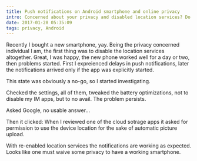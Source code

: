 ```yaml
---
title: Push notifications on Android smartphone and online privacy
intro: Concerned about your privacy and disabled location services? Do you want push notifications? Well....
date: 2017-01-28 05:35:09
tags: privacy, Android
---
```


Recently I bought a new smartphone, yay. Being the privacy concerned individual I am, the first thing was to disable the location services altogether.
Great, I was happy, the new phone worked well for a day or two, then problems started. 
First I expreienced delays in push notifications, later the notifications arrived only if the app was explicitly started.

This state was obviously a no-go, so I started investigating.

Checked the settings, all of them, tweaked the battery optimizations, not to disable my IM apps, but to no avail. The problem persists.

Asked Google, no usable answer...


Then it clicked: When I reviewed one of the cloud sotrage apps it asked for permission to use the device location for the sake of automatic picture upload.

With re-enabled location services the notifications are working as expected. Looks like one must waive some privacy to have a working smartphone.

